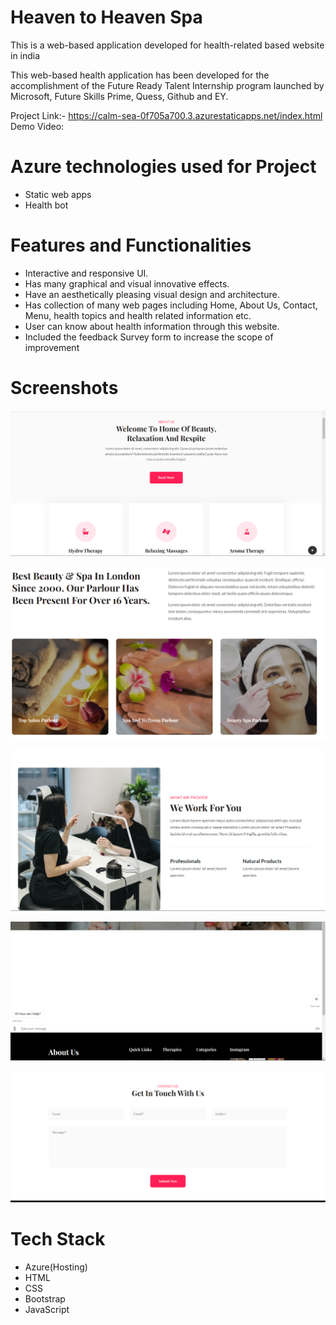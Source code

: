 # Heaven to Heaven Spa
This is a web-based application developed for health-related based website in india

This web-based health application has been developed for the accomplishment of the Future Ready Talent Internship program launched by Microsoft, Future Skills Prime, Quess, Github and EY.

Project Link:- https://calm-sea-0f705a700.3.azurestaticapps.net/index.html
Demo Video:

# Azure technologies used for Project
* Static web apps
* Health bot

# Features and Functionalities
* Interactive and responsive UI.
* Has many graphical and visual innovative effects.
* Have an aesthetically pleasing visual design and architecture.
* Has collection of many web pages including Home, About Us, Contact, Menu, health topics and health related information etc.
* User can know about health information through this website.
* Included the feedback Survey form to increase the scope of improvement

# Screenshots
![Home Page](assets/images/Home.png)

![About Page](assets/images/About.png)

![Service Page](assets/images/Services.png)

![HealthBot Page](assets/images/Healthbot.png)

![Contact Page](assets/images/Contact.png)

# Tech Stack

* Azure(Hosting)
* HTML
* CSS
* Bootstrap
* JavaScript
